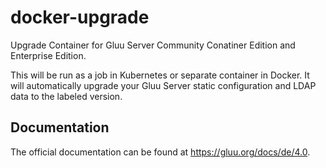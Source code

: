 # docker-upgrade

Upgrade Container for Gluu Server Community Conatiner Edition and Enterprise Edition.

This will be run as a job in Kubernetes or separate container in Docker. It will automatically upgrade your Gluu Server static configuration and LDAP data to the labeled version.

## Documentation

The official documentation can be found at https://gluu.org/docs/de/4.0.
